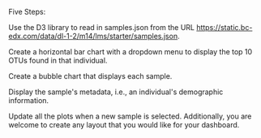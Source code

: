 Five Steps:

Use the D3 library to read in samples.json from the URL https://static.bc-edx.com/data/dl-1-2/m14/lms/starter/samples.json.

Create a horizontal bar chart with a dropdown menu to display the top 10 OTUs found in that individual.

Create a bubble chart that displays each sample.

Display the sample's metadata, i.e., an individual's demographic information.

Update all the plots when a new sample is selected. Additionally, you are welcome to create any layout that you would like for your dashboard.
